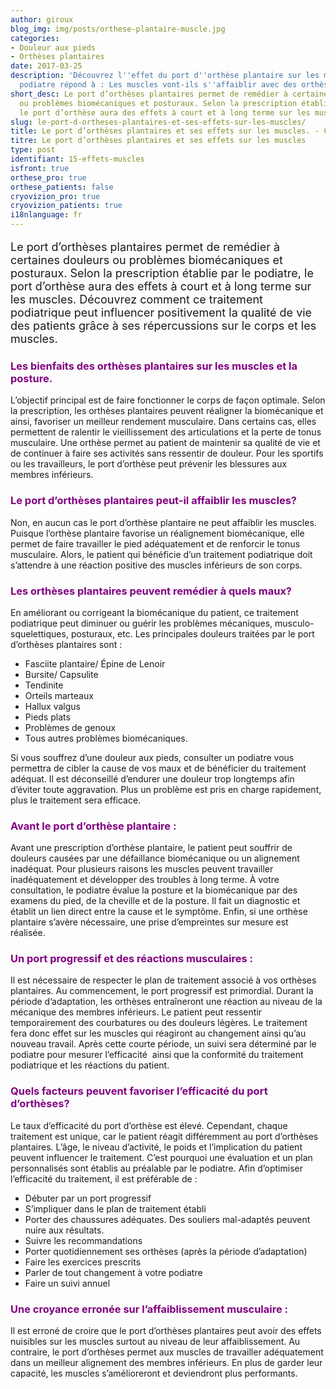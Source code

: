 ```yaml
---
author: giroux
blog_img: img/posts/orthese-plantaire-muscle.jpg
categories:
- Douleur aux pieds
- Orthèses plantaires
date: 2017-03-25
description: 'Découvrez l''effet du port d''orthèse plantaire sur les muscles. Un
  podiatre répond à : Les muscles vont-ils s''affaiblir avec des orthèses?'
short_desc: Le port d’orthèses plantaires permet de remédier à certaines douleurs
  ou problèmes biomécaniques et posturaux. Selon la prescription établie par le podiatre,
  le port d’orthèse aura des effets à court et à long terme sur les muscles.
slug: le-port-d-ortheses-plantaires-et-ses-effets-sur-les-muscles/
title: Le port d’orthèses plantaires et ses effets sur les muscles. - Cryos Technologies
titre: Le port d’orthèses plantaires et ses effets sur les muscles
type: post
identifiant: 15-effets-muscles
isfront: true
orthese_pro: true
orthese_patients: false
cryovizion_pro: true
cryovizion_patients: true
i18nlanguage: fr
---
```


<p style="font-size: 18px;">Le port d’orthèses plantaires permet de remédier à certaines douleurs ou problèmes biomécaniques et posturaux. Selon la prescription établie par le podiatre, le port d’orthèse aura des effets à court et à long terme sur les muscles. Découvrez comment ce traitement podiatrique peut influencer positivement la qualité de vie des patients grâce à ses répercussions sur le corps et les muscles.</p>
<h3 style="color: #800080;">Les bienfaits des orthèses plantaires sur les muscles et la posture.</h3>
L’objectif principal est de faire fonctionner le corps de façon optimale. Selon la prescription, les orthèses plantaires peuvent réaligner la biomécanique et ainsi, favoriser un meilleur rendement musculaire. Dans certains cas, elles permettent de ralentir le vieillissement des articulations et la perte de tonus musculaire. Une orthèse permet au patient de maintenir sa qualité de vie et de continuer à faire ses activités sans ressentir de douleur. Pour les sportifs ou les travailleurs, le port d’orthèse peut prévenir les blessures aux membres inférieurs.

<h3 style="color: #800080;">Le port d’orthèses plantaires peut-il affaiblir les muscles?</h3>
Non, en aucun cas le port d’orthèse plantaire ne peut affaiblir les muscles. Puisque l’orthèse plantaire favorise un réalignement biomécanique, elle permet de faire travailler le pied adéquatement et de renforcir le tonus musculaire. Alors, le patient qui bénéficie d’un traitement podiatrique doit s’attendre à une réaction positive des muscles inférieurs de son corps.

<h3 style="color: #800080;">Les orthèses plantaires peuvent remédier à quels maux?</h3>
En améliorant ou corrigeant la biomécanique du patient, ce traitement podiatrique peut diminuer ou guérir les problèmes mécaniques, musculo-squelettiques, posturaux, etc. Les principales douleurs traitées par le port d’orthèses plantaires sont :
<ul>
	<li>Fasciite plantaire/ Épine de Lenoir</li>
	<li>Bursite/ Capsulite</li>
	<li>Tendinite</li>
	<li>Orteils marteaux</li>
	<li>Hallux valgus</li>
	<li>Pieds plats</li>
	<li>Problèmes de genoux</li>
	<li>Tous autres problèmes biomécaniques.</li>
</ul>

Si vous souffrez d’une douleur aux pieds, consulter un podiatre vous permettra de cibler la cause de vos maux et de bénéficier du traitement adéquat. Il est déconseillé d’endurer une douleur trop longtemps afin d’éviter toute aggravation. Plus un problème est pris en charge rapidement, plus le traitement sera efficace.

<h3 style="color: #800080;">Avant le port d’orthèse plantaire :</h3>
Avant une prescription d’orthèse plantaire, le patient peut souffrir de douleurs causées par une défaillance biomécanique ou un alignement inadéquat. Pour plusieurs raisons les muscles peuvent travailler inadéquatement et développer des troubles à long terme. À votre consultation, le podiatre évalue la posture et la biomécanique par des examens du pied, de la cheville et de la posture. Il fait un diagnostic et établit un lien direct entre la cause et le symptôme. Enfin, si une orthèse plantaire s’avère nécessaire, une prise d’empreintes sur mesure est réalisée.

<h3 style="color: #800080;">Un port progressif et des réactions musculaires :</h3>
Il est nécessaire de respecter le plan de traitement associé à vos orthèses plantaires. Au commencement, le port progressif est primordial. Durant la période d’adaptation, les orthèses entraîneront une réaction au niveau de la mécanique des membres inférieurs. Le patient peut ressentir temporairement des courbatures ou des douleurs légères. Le traitement fera donc effet sur les muscles qui réagiront au changement ainsi qu’au nouveau travail. Après cette courte période, un suivi sera déterminé par le podiatre pour mesurer l’efficacité  ainsi que la conformité du traitement podiatrique et les réactions du patient.

<h3 style="color: #800080;">Quels facteurs peuvent favoriser l’efficacité du port d’orthèses?</h3>
Le taux d’efficacité du port d’orthèse est élevé. Cependant, chaque traitement est unique, car le patient réagit différemment au port d’orthèses plantaires. L’âge, le niveau d’activité, le poids et l’implication du patient peuvent influencer le traitement. C’est pourquoi une évaluation et un plan personnalisés sont établis au préalable par le podiatre. Afin d’optimiser l’efficacité du traitement, il est préférable de :
<ul>
	<li>Débuter par un port progressif</li>
	<li>S’impliquer dans le plan de traitement établi</li>
	<li>Porter des chaussures adéquates. Des souliers mal-adaptés peuvent nuire aux résultats.</li>
	<li>Suivre les recommandations</li>
	<li>Porter quotidiennement ses orthèses (après la période d’adaptation)</li>
	<li>Faire les exercices prescrits</li>
	<li>Parler de tout changement à votre podiatre</li>
	<li>Faire un suivi annuel</li>
</ul>
<h3 style="color: #800080;">Une croyance erronée sur l’affaiblissement musculaire :</h3>
Il est erroné de croire que le port d’orthèses plantaires peut avoir des effets nuisibles sur les muscles surtout au niveau de leur affaiblissement. Au contraire, le port d’orthèses permet aux muscles de travailler adéquatement dans un meilleur alignement des membres inférieurs. En plus de garder leur capacité, les muscles s’amélioreront et deviendront plus performants.